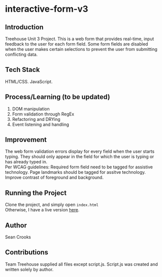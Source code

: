 # interactive-form-v3
## Introduction
Treehouse Unit 3 Project. This is a web form that provides real-time, input feedback to the user for each form field. Some form fields are disabled when the user makes certain selections to prevent the user from submitting conflicting data.

## Tech Stack
HTML/CSS. JavaScript.

## Process/Learning (to be updated)
1) DOM manipulation
2) Form validation through RegEx
3) Refactoring and DRYing
4) Event listening and handling

## Improvement
The web form validation errors display for every field when the user starts typing. They should only appear in the field for which the user is typing or has already typed in.
<br /> Per WCAG guidelines: Required form field need to be tagged for assistive technology. Page landmarks should be tagged for assitve technology. Improve contrast of foreground and background. 

## Running the Project
Clone the project, and simply open ```index.html```
<br /> Otherwise, I have a live version [here](https://crooks-s.github.io/interactive-form-v3/).

## Author
Sean Crooks

## Contributions
Team Treehouse supplied all files except script.js. Script.js was created and written solely by author. 
